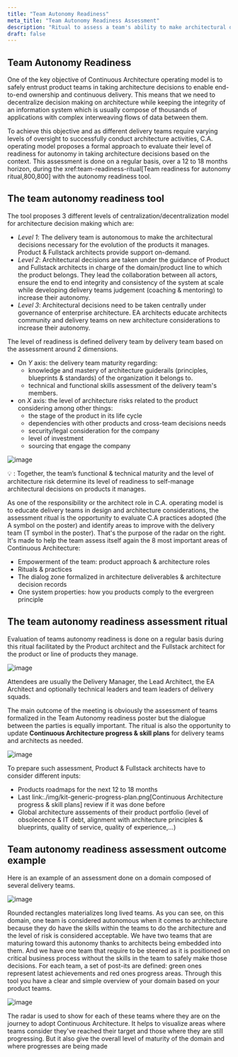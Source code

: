 ```yaml
---
title: "Team Autonomy Readiness"
meta_title: "Team Autonomy Readiness Assessment"
description: "Ritual to assess a team's ability to make architectural decisions autonomously while preserving the integrity of large-scale information systems."
draft: false
---
```


## Team Autonomy Readiness

One of the key objective of Continuous Architecture operating model is to safely entrust product teams in taking architecture decisions to enable end-to-end ownership and continuous delivery. This means that we need to decentralize decision making on architecture while keeping the integrity of an information system which is usually compose of thousands of applications with complex interweaving flows of data between them.

To achieve this objective and as different delivery teams require varying levels of oversight to successfully conduct architecture activities, C.A. operating model proposes a formal approach to evaluate their level of readiness for autonomy in taking architecture decisions based on the context. This assessment is done on a regular basis, over a 12 to 18 months horizon, during the xref:team-readiness-ritual[Team readiness for autonomy ritual,800,800] with the autonomy readiness tool.

## The team autonomy readiness tool

The tool proposes 3 different levels of centralization/decentralization model for architecture decision making which are:

* *Level 1*: The delivery team is autonomous to make the architectural decisions necessary for the evolution of the products it manages. Product & Fullstack architects provide support on-demand.
* *Level 2*: Architectural decisions are taken under the guidance of Product and Fullstack architects in charge of the domain/product line to which the product belongs. They lead the collaboration between all actors, ensure the end to end integrity and consistency of the system at scale while developing delivery teams judgement (coaching & mentoring) to increase their autonomy.
* *Level 3*: Architectural decisions need to be taken centrally under governance of enterprise architecture. EA architects educate architects community and delivery teams on new architecture considerations to increase their autonomy.

The level of readiness is defined delivery team by delivery team based on the assessment around 2 dimensions.

* On *Y* axis: the delivery team maturity regarding:
  * knowledge and mastery of architecture guiderails (principles, blueprints & standards) of the organization it belongs to.
  * technical and functional skills assessment of the delivery team's members.
* on *X* axis: the level of architecture risks related to the product considering among other things:
  * the stage of the product in its life cycle
  * dependencies with other products and cross-team decisions needs
  * security/legal consideration for the company
  * level of investment
  * sourcing that engage the company

![image](./images/rituals/kit-autonomy-assesment.png)

💡 : Together, the team’s functional & technical maturity and the level of architecture risk determine its level of readiness to self-manage architectural decisions on products it manages.

As one of the responsibility or the architect role in C.A. operating model is to educate delivery teams in design and architecture considerations, the assessment ritual is the opportunity to evaluate C.A practices adopted (the A symbol on the poster) and identify areas to improve with the delivery team (T symbol in the poster). That's the purpose of the radar on the right. It's made to help the team assess itself again the 8 most important areas of Continuous Architecture:

* Empowerment of the team: product approach & architecture roles
* Rituals & practices
* The dialog zone formalized in architecture deliverables & architecture decision records
* One system properties: how you products comply to the evergreen principle

## The team autonomy readiness assessment ritual

Evaluation of teams autonomy readiness is done on a regular basis during this ritual facilitated by the Product architect and the Fullstack architect for the product or line of products they manage.

![image](./images/rituals/team-autonomy-readiness.png)

Attendees are usually the Delivery Manager, the Lead Architect, the EA Architect and optionally technical leaders and team leaders of delivery squads.

The main outcome of the meeting is obviously the assessment of teams formalized in the Team Autonomy readiness poster but the dialogue between the parties is equally important. The ritual is also the opportunity to update **Continuous Architecture progress & skill plans** for delivery teams and architects as needed.

![image](./images/rituals/misc/kit-generic-progress-plan.png)

To prepare such assessment, Product & Fullstack architects have to consider different inputs:

* Products roadmaps for the next 12 to 18 months
* Last link:./img/kit-generic-progress-plan.png[Continuous Architecture progress & skill plans] review if it was done before
* Global architecture asssements of their product portfolio (level of obsolecence & IT debt, alignment with architecture principles & blueprints, quality of service, quality of experience,...)

## Team autonomy readiness assessment outcome example

Here is an example of an assessment done on a domain composed of several delivery teams.

![image](./images/rituals/misc/team-autonomy-sample1.jpg)

Rounded rectangles materializes long lived teams. As you can see, on this domain, one team is considered autonomous when it comes to architecture because they do have the skills within the teams to do the architecture and the level of risk is considered acceptable. We have two teams that are maturing toward this autonomy thanks to architects being embedded into them. And we have one team that require to be steered as it is positioned on critical business process without the skills in the team to safely make those decisions. For each team, a set of post-its are defined: green ones represent latest achievements and red ones progress areas.
Through this tool you have a clear and simple overview of your domain based on your product teams.

![image](./images/rituals/misc/team-autonomy-sample2.jpg)

The radar is used to show for each of these teams where they are on the journey to adopt Continuous Architecture. It helps to visualize areas where teams consider they've reached their target and those where they are still progressing. But it also give the overall level of maturity of the domain and where progresses are being made
